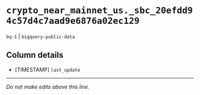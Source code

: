 # `crypto_near_mainnet_us._sbc_20efdd94c57d4c7aad9e6876a02ec129`
`bq-1` | `bigquery-public-data`

## Column details
* [TIMESTAMP] `last_update`

-------------------------------------------------------------------------------
*Do not make edits above this line.*

